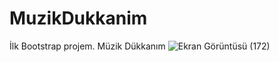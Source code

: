 # MuzikDukkanim
 İlk Bootstrap projem. Müzik Dükkanım 
 ![Ekran Görüntüsü (172)](https://user-images.githubusercontent.com/99426464/194861767-6ef7967e-6fb9-40e5-8e12-7fd81e1808dd.png)

